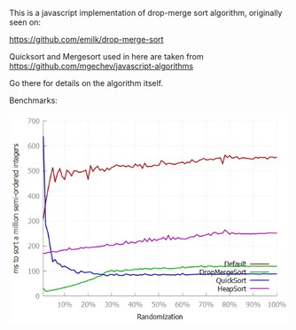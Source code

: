 This is a javascript implementation of drop-merge sort algorithm, originally seen on:

https://github.com/emilk/drop-merge-sort

Quicksort and Mergesort used in here are taken from https://github.com/mgechev/javascript-algorithms

Go there for details on the algorithm itself.

Benchmarks:

![Benchmark of sorting 1M integers](images/comparisons.png)